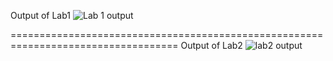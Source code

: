 Output of Lab1
![Lab 1 output](https://github.com/user-attachments/assets/6a774d38-329c-40a9-b9b4-d4fa4652b638)


===================================================================================
Output of Lab2
![lab2 output](https://github.com/user-attachments/assets/ddebe2f5-9bbf-4c3b-b535-744068888ef7)
